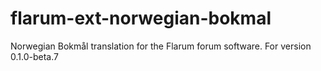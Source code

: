 # flarum-ext-norwegian-bokmal
Norwegian Bokmål translation for the Flarum forum software. For version 0.1.0-beta.7
